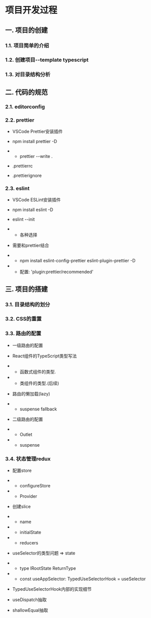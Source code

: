 # 项目开发过程



## 一. 项目的创建



### 1.1. 项目简单的介绍



### 1.2. 创建项目--template typescript



### 1.3. 对目录结构分析



## 二. 代码的规范



### 2.1. editorconfig



### 2.2. prettier



- VSCode Prettier安装插件

- npm install prettier -D 

- - prettier --write .

- .prettierrc

- .prettierignore



### 2.3. eslint



- VSCode ESLint安装插件

- npm install eslint -D

- eslint --init 

- - 各种选择

- 需要和prettier结合 

- - npm install eslint-config-prettier eslint-plugin-prettier -D

- - 配置: 'plugin:prettier/recommended'



## 三. 项目的搭建



### 3.1. 目录结构的划分



### 3.2. CSS的重置



### 3.3. 路由的配置



- 一级路由的配置

- React组件的TypeScript类型写法 

- - 函数式组件的类型.

- - 类组件的类型.(后续)

- 路由的懒加载(lazy) 

- - suspense fallback

- 二级路由的配置 

- - Outlet

- - suspense



### 3.4. 状态管理redux



- 配置store 

- - configureStore

- - Provider

- 创建slice 

- - name

- - initialState

- - reducers

- useSelector的类型问题 => state 

- - type IRootState ReturnType

- - const useAppSelector: TypedUseSelectorHook = useSelector

- TypedUseSelectorHook内部的实现细节

- useDispatch抽取

- shallowEqual抽取
